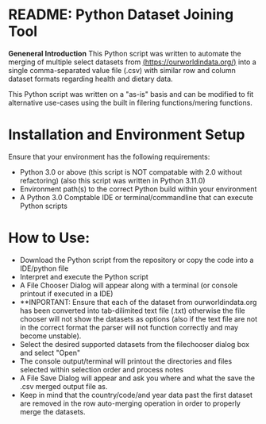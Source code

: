 # README: Python Dataset Joining Tool

**Geneneral Introduction**
This Python script was written to automate the merging of multiple select datasets from 
[(https://ourworldindata.org/)](https://ourworldindata.org/) into a single comma-separated value
file (.csv) with similar row and column dataset formats regarding health and dietary data.

This Python script was written on a "as-is" basis and can be modified to fit alternative use-cases
using the built in filering functions/mering functions.

# Installation and Environment Setup
Ensure that your environment has the following requirements:
* Python 3.0 or above (this script is NOT compatable with 2.0 without refactoring) (also this script was written in Python 3.11.0)
* Environment path(s) to the correct Python build within your environment
* A Python 3.0 Comptable IDE or terminal/commandline that can execute Python scripts

# How to Use:
* Download the Python script from the repository or copy the code into a IDE/python file
* Interpret and execute the Python script
* A File Chooser Dialog will appear along with a terminal (or console printout if executed in a IDE)
* **INPORTANT: Ensure that each of the dataset from ourworldindata.org has been converted into tab-dilimited text file (.txt) otherwise the file chooser 
will not show the datasets as options (also if the text file are not in the correct format the parser will not function correctly and may become unstable). 
* Select the desired supported datasets from the filechooser dialog box and select "Open"
* The console output/terminal will printout the directories and files selected within selection order and process notes
* A File Save Dialog will appear and ask you where and what the save the .csv merged output file as.
* Keep in mind that the country/code/and year data past the first dataset are removed in the row auto-merging operation in order to properly merge the datasets.
